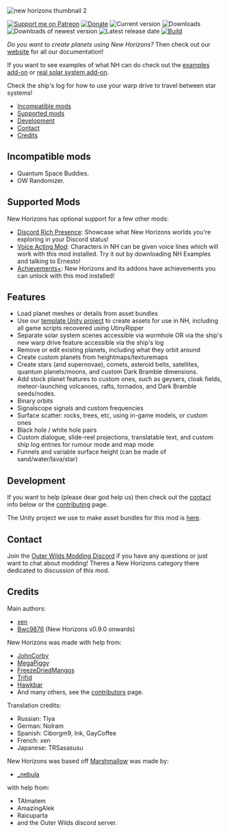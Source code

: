 ![new horizons thumbnail 2](https://user-images.githubusercontent.com/22628069/154112130-b777f618-245f-44c9-9408-e11141fc5fde.png)

[![Support me on Patreon](https://img.shields.io/endpoint.svg?url=https%3A%2F%2Fshieldsio-patreon.vercel.app%2Fapi%3Fusername%3Downh%26type%3Dpatrons&style=flat)](https://patreon.com/ownh)
[![Donate](https://img.shields.io/badge/Donate-PayPal-blue.svg)](https://www.paypal.com/paypalme/xen42)
![Current version](https://img.shields.io/github/manifest-json/v/xen-42/outer-wilds-new-horizons?color=gree&filename=NewHorizons%2Fmanifest.json)
![Downloads](https://img.shields.io/github/downloads/xen-42/outer-wilds-new-horizons/total)
![Downloads of newest version](https://img.shields.io/github/downloads/xen-42/outer-wilds-new-horizons/latest/total)
![Latest release date](https://img.shields.io/github/release-date/xen-42/outer-wilds-new-horizons)
[![Build](https://github.com/xen-42/outer-wilds-new-horizons/actions/workflows/build.yaml/badge.svg)](https://github.com/xen-42/outer-wilds-new-horizons/actions/workflows/build.yaml)

_Do you want to create planets using New Horizons?_ Then check out our [website](https://nh.outerwildsmods.com/) for all our documentation!

If you want to see examples of what NH can do check out the [examples add-on](https://github.com/xen-42/ow-new-horizons-examples) or [real solar system add-on](https://github.com/xen-42/outer-wilds-real-solar-system).

Check the ship's log for how to use your warp drive to travel between star systems!

<!-- TOC -->

-   [Incompatible mods](#incompatible-mods)
-   [Supported mods](#supported-mods)
-   [Development](#development)
-   [Contact](#contact)
-   [Credits](#credits)

<!-- /TOC -->

## Incompatible mods

-   Quantum Space Buddies.
-   OW Randomizer.

## Supported Mods

New Horizons has optional support for a few other mods:

-   [Discord Rich Presence](https://outerwildsmods.com/mods/discordrichpresence/): Showcase what New Horizons worlds you're exploring in your Discord status!
-   [Voice Acting Mod](https://outerwildsmods.com/mods/voiceactingmod/): Characters in NH can be given voice lines which will work with this mod installed. Try it out by downloading NH Examples and talking to Ernesto!
-   [Achievements+](https://outerwildsmods.com/mods/achievements/): New Horizons and its addons have achievements you can unlock with this mod installed!

## Features

-   Load planet meshes or details from asset bundles
-   Use our [template Unity project](https://github.com/xen-42/outer-wilds-unity-template) to create assets for use in NH, including all game scripts recovered using UtinyRipper
-   Separate solar system scenes accessible via wormhole OR via the ship's new warp drive feature accessible via the ship's log
-   Remove or edit existing planets, including what they orbit around
-   Create custom planets from heightmaps/texturemaps
-   Create stars (and supernovae), comets, asteroid belts, satellites, quantum planets/moons, and custom Dark Bramble dimensions.
-   Add stock planet features to custom ones, such as geysers, cloak fields, meteor-launching volcanoes, rafts, tornados, and Dark Bramble seeds/nodes.
-   Binary orbits
-   Signalscope signals and custom frequencies
-   Surface scatter: rocks, trees, etc, using in-game models, or custom ones
-   Black hole / white hole pairs
-   Custom dialogue, slide-reel projections, translatable text, and custom ship log entries for rumour mode and map mode
-   Funnels and variable surface height (can be made of sand/water/lava/star)

## Development

If you want to help (please dear god help us) then check out the [contact](#contact) info below or the [contributing](https://github.com/xen-42/outer-wilds-new-horizons/blob/master/CONTRIBUTING.md) page.

The Unity project we use to make asset bundles for this mod is [here](https://github.com/xen-42/new-horizons-unity).

## Contact

Join the [Outer Wilds Modding Discord](https://discord.gg/MvbCbBz6Q6) if you have any questions or just want to chat about modding! Theres a New Horizons category there dedicated to discussion of this mod.

## Credits

Main authors:

-   [xen](https://github.com/xen-42)
-   [Bwc9876](https://github.com/Bwc9876) (New Horizons v0.9.0 onwards)

New Horizons was made with help from:

-   [JohnCorby](https://github.com/JohnCorby)
-   [MegaPiggy](https://github.com/MegaPiggy)
-   [FreezeDriedMangos](https://github.com/FreezeDriedMangos)
-   [Trifid](https://github.com/TerrificTrifid)
-   [Hawkbar](https://github.com/Hawkbat)
-   And many others, see the [contributors](https://github.com/Outer-Wilds-New-Horizons/new-horizons/graphs/contributors) page.

Translation credits:

-   Russian: Tlya
-   German: Nolram
-   Spanish: Ciborgm9, Ink, GayCoffee
-   French: xen
-   Japanese: TRSasasusu

New Horizons was based off [Marshmallow](https://github.com/misternebula/Marshmallow) was made by:

-   [\_nebula](https://github.com/misternebula)

with help from:

-   TAImatem
-   AmazingAlek
-   Raicuparta
-   and the Outer Wilds discord server.
